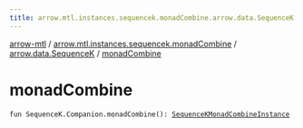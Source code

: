 ```yaml
---
title: arrow.mtl.instances.sequencek.monadCombine.arrow.data.SequenceK.monadCombine - arrow-mtl
---
```


[arrow-mtl](../../index.html) / [arrow.mtl.instances.sequencek.monadCombine](../index.html) / [arrow.data.SequenceK](index.html) / [monadCombine](./monad-combine.html)

# monadCombine

`fun SequenceK.Companion.monadCombine(): `[`SequenceKMonadCombineInstance`](../../arrow.mtl.instances/-sequence-k-monad-combine-instance/index.html)